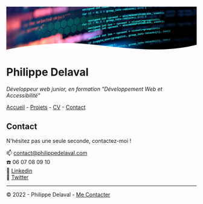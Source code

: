 ![dev picture](/images/header.png)

# Philippe Delaval

*Développeur web junior, en formation "Développement Web et Accessibilité"*

[Accueil](README.md) -
[Projets](projets.md) -
[CV](cv.md) -
[Contact](contact.md)

## Contact

N'hésitez pas une seule seconde, contactez-moi !

:mailbox: contact@philippedelaval.com  
:phone: 06 07 08 09 10  
:pill:  [Linkedin](https://www.linkedin.com/in/philippe-delaval/)  
:ramen: [Twitter](https://www.linkedin.com/in/philippe-delaval/)  


---
© 2022 - Philippe Delaval - [Me Contacter](klareg@gmail.com)